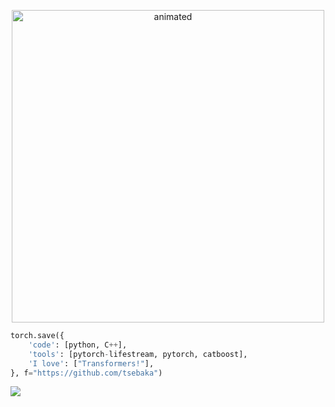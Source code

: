 <p align="center">
  <img src="https://sun9-33.userapi.com/impg/xZKwk1RXRoMm8nXKEjMKKPm-MGF-xuxasfFIGQ/xUZVApKfF_Y.jpg?size=1920x1080&quality=96&sign=255724c729bc14782b177a06cc6c58d8&type=album" alt="animated" width="500" />
</p>

```python
torch.save({
    'code': [python, С++],
    'tools': [pytorch-lifestream, pytorch, catboost],
    'I love': ["Transformers!"],
}, f="https://github.com/tsebaka")
```
<a href="#"><img src="https://komarev.com/ghpvc/?username=tsebaka&color=007EEF&label=Hello World!"></a>
